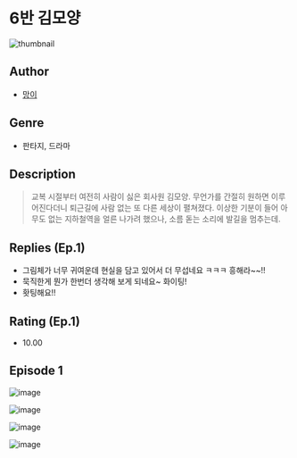 # 6반 김모양
![thumbnail](https://image-comic.pstatic.net/user_contents_data/challenge_comic/2023/05/23/347310/upload_3919883422807569459_480x623.jpeg)

## Author
- [망이](https://comic.naver.com/artistTitle?id=347310)

## Genre
- 판타지, 드라마

## Description
> 교복 시절부터 여전히 사람이 싫은 회사원 김모양. 무언가를 간절히 원하면 이루어진다더니 퇴근길에 사람 없는 또 다른 세상이 펼쳐졌다. 이상한 기분이 들어 아무도 없는 지하철역을 얼른 나가려 했으나, 소름 돋는 소리에 발길을 멈추는데.

## Replies (Ep.1)
- 그림체가 너무 귀여운데 현실을 담고 있어서 더 무섭네요 ㅋㅋㅋ 흥해라~~!!
- 묵직한게 뭔가 한번더 생각해 보게 되네요~ 화이팅!
- 홧팅해요!!

## Rating (Ep.1)
- 10.00

## Episode 1
![image](https://image-comic.pstatic.net/user_contents_data/challenge_comic/2023/05/23/347310/upload_7365974080084981305.jpeg)

![image](https://image-comic.pstatic.net/user_contents_data/challenge_comic/2023/05/23/347310/upload_7292790569013817700.jpeg)

![image](https://image-comic.pstatic.net/user_contents_data/challenge_comic/2023/05/23/347310/upload_7017560633665414709.jpeg)

![image](https://image-comic.pstatic.net/user_contents_data/challenge_comic/2023/05/23/347310/upload_3474862705024252210.jpeg)
